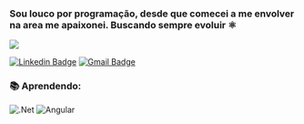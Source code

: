 ### Sou louco por programação, desde que comecei a me envolver na area me apaixonei. Buscando sempre evoluir  ⚛

![](https://iruntheinternet.com/lulzdump/images/gifs/hacking-time-years-hacked-loading-bar-skateboarding-YOSPOS-1388344756E.gif?id=)

[![Linkedin Badge](https://img.shields.io/badge/-LinkedIn-blue?style=flat-square&logo=Linkedin&logoColor=white&link=https://www.linkedin.com/in/g9tts)](https://www.linkedin.com/in/g9tts)
[![Gmail Badge](https://img.shields.io/badge/-Gmail-c14438?style=flat-square&logo=Gmail&logoColor=white&link=mailto:cyberickson@gmail.com)](mailto:cyberickson@gmail.com)

### 📚 Aprendendo: 
<img alt=".Net" src="https://img.shields.io/badge/.NET-5C2D91?style=for-the-badge&logo=.net&logoColor=white"/>
<img alt="Angular" src="https://img.shields.io/badge/Angular-DD0031?style=for-the-badge&logo=angular&logoColor=white"/>
